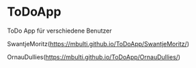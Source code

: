 # ToDoApp
ToDo App für verschiedene Benutzer

SwantjeMoritz(https://mbulti.github.io/ToDoApp/SwantjeMoritz/)

OrnauDullies(https://mbulti.github.io/ToDoApp/OrnauDullies/)